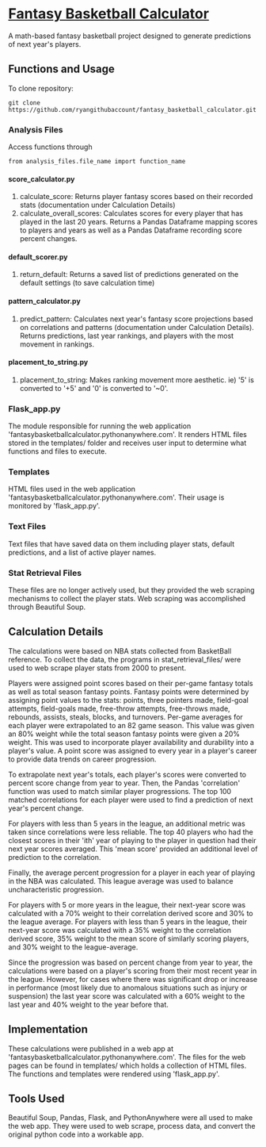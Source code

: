 # <a href="fantasybasketballcalculator.pythonanywhere.com">Fantasy Basketball Calculator</a>
A math-based fantasy basketball project designed to generate predictions of next year's players.

## Functions and Usage
To clone repository:
```
git clone https://github.com/ryangithubaccount/fantasy_basketball_calculator.git
```
### Analysis Files
Access functions through
```
from analysis_files.file_name import function_name
```
#### score_calculator.py
1) calculate_score: Returns player fantasy scores based on their recorded stats (documentation under Calculation Details)
2) calculate_overall_scores: Calculates scores for every player that has played in the last 20 years. Returns a Pandas Dataframe mapping scores to players and years as well as a Pandas Dataframe recording score percent changes.
#### default_scorer.py
1) return_default: Returns a saved list of predictions generated on the default settings (to save calculation time)
#### pattern_calculator.py
1) predict_pattern: Calculates next year's fantasy score projections based on correlations and patterns (documentation under Calculation Details). Returns predictions, last year rankings, and players with the most movement in rankings.
#### placement_to_string.py
1) placement_to_string: Makes ranking movement more aesthetic. ie) '5' is converted to '+5' and '0' is converted to '~0'.

### Flask_app.py
The module responsible for running the web application 'fantasybasketballcalculator.pythonanywhere.com'. It renders HTML files stored in the templates/ folder and receives user input to determine what functions and files to execute.

### Templates
HTML files used in the web application 'fantasybasketballcalculator.pythonanywhere.com'. Their usage is monitored by 'flask_app.py'.

### Text Files
Text files that have saved data on them including player stats, default predictions, and a list of active player names.

### Stat Retrieval Files
These files are no longer actively used, but they provided the web scraping mechanisms to collect the player stats. Web scraping was accomplished through Beautiful Soup.


## Calculation Details
The calculations were based on NBA stats collected from BasketBall reference. To collect the data, the programs in stat_retrieval_files/ were used to web scrape
player stats from 2000 to present.

Players were assigned point scores based on their per-game fantasy totals as well as total season fantasy points. Fantasy points were determined by assigning
point values to the stats: points, three pointers made, field-goal attempts, field-goals made, free-throw attempts, free-throws made, rebounds, assists,
steals, blocks, and turnovers. Per-game averages for each player were extrapolated to an 82 game season. This value was given an 80% weight while the total season
fantasy points were given a 20% weight. This was used to incorporate player availability and durability into a player's value. A point score was assigned to every
year in a player's career to provide data trends on career progression.

To extrapolate next year's totals, each player's scores were converted to percent score change from year to year. Then, the Pandas 'correlation' function was used
to match similar player progressions. The top 100 matched correlations for each player were used to find a prediction of next year's percent change.

For players with less than 5 years in the league, an additional metric was taken since correlations were less reliable. The top 40 players who had the closest scores in their 'ith' year of playing to the player in question had their next year scores averaged. This 'mean score' provided an additional level of prediction
to the correlation.

Finally, the average percent progression for a player in each year of playing in the NBA was calculated. This league average was used to balance uncharacteristic
progression.

For players with 5 or more years in the league, their next-year score was calculated with a 70% weight to their correlation derived score and 30% to the league
average. For players with less than 5 years in the league, their next-year score was calculated with a 35% weight to the correlation derived score, 35% weight to
the mean score of similarly scoring players, and 30% weight to the league-average.

Since the progression was based on percent change from year to year, the calculations were based on a player's scoring from their most recent year in the league. 
However, for cases where there was significant drop or increase in performance (most likely due to anomalous situations such as injury or suspension) the last year
score was calculated with a 60% weight to the last year and 40% weight to the year before that.

## Implementation
These calculations were published in a web app at 'fantasybasketballcalculator.pythonanywhere.com'. The files for the web pages can be found in templates/ which holds a collection of HTML files. The functions and templates were rendered using 'flask_app.py'.

## Tools Used
Beautiful Soup, Pandas, Flask, and PythonAnywhere were all used to make the web app. They were used to web scrape, process data, and convert the original python
code into a workable app.
